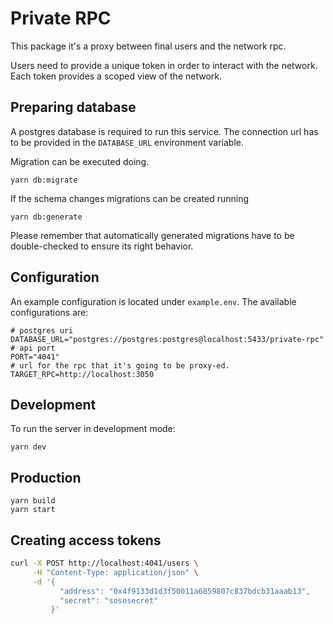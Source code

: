 # Private RPC

This package it's a proxy between final users and the network rpc.

Users need to provide a unique token in order to interact with the network. Each token provides a scoped view of the
network.

## Preparing database

A postgres database is required to run this service. The connection url has to be provided in the `DATABASE_URL`
environment variable.

Migration can be executed doing.

```shell
yarn db:migrate
```

If the schema changes migrations can be created running

```shell
yarn db:generate
```

Please remember that automatically generated migrations have to be double-checked to ensure its right behavior.

## Configuration

An example configuration is located under `example.env`. The available configurations are:

```dotenv
# postgres uri
DATABASE_URL="postgres://postgres:postgres@localhost:5433/private-rpc"
# api port
PORT="4041"
# url for the rpc that it's going to be proxy-ed.
TARGET_RPC=http://localhost:3050
```

## Development

To run the server in development mode:

```
yarn dev
```

## Production

```shell
yarn build
yarn start
```

## Creating access tokens


```bash
curl -X POST http://localhost:4041/users \
     -H "Content-Type: application/json" \
     -d '{
           "address": "0x4f9133d1d3f50011a6859807c837bdcb31aaab13",
           "secret": "sososecret"
         }'


```
